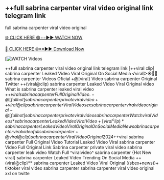 ## ++full sabrina carpenter viral video original link telegram link


full sabrina carpenter viral video original

[🌐 CLICK HERE 🟢==►► WATCH NOW](https://cutt.ly/te57wshS)

[🔴 CLICK HERE 🌐==►► Download Now](https://cutt.ly/te57wshS)

[![WATCH Videos](https://cutt.ly/te57wshS)

++full sabrina carpenter viral video original link telegram link [++viral clip] sabrina carpenter Leaked Video Viral Original On Social Media ️√viral▷☀️👄💥 sabrina carpenter Videos Oficial +@[viral} Video sabrina carpenter Original Twitter ++(viral@clip) sabrina carpenter Leaked Video Viral Original video What is sabrina carpenter leaked viral video +$+viral sabrina carpenter Full Original Video. -@[fullhot] sabrina carpenter private viral video ++viral@clip sabrina carpenter Viral Video sex sabrina carpenter viral video original -@[fullhot] sabrina carpenter private viral video sabrina carpenter {Watch viral Videos*} sabrina carpenter Leaked Video Viral Video +[viral^clip)* sabrina carpenter Leaked Video Viral Original On Social Media New sabrina carpenter viral video full sabrina carpenter +@viral@clip) sabrina carpenter Viral Video Original 2024 +$+viral sabrina carpenter Full Original Video Tutorial Leaked Video Viral sabrina carpenter Video Full Original Link Sabrina carpenter private viral video sabrina carpenter leak video Watch Full ^viralvideo^ sabrina carpenter {Hot New viral} sabrina carpenter Leaked Video Trending On Social Media ++(viral@clip)** sabrina carpenter Leaked Video Viral Original ((sbex+news))+ tiktoker viral video sabrina carpenter sabrina carpenter viral video original xxl on twitte